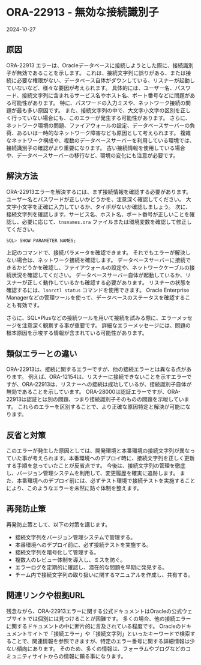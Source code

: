 # ORA-22913 - 無効な接続識別子
2024-10-27

## 原因

ORA-22913 エラーは、Oracleデータベースに接続しようとした際に、接続識別子が無効であることを示します。  これは、接続文字列に誤りがある、または接続に必要な権限がない、データベース自体がダウンしている、リスナーが起動していないなど、様々な要因が考えられます。  具体的には、ユーザー名、パスワード、接続文字列に含まれるサービス名やホスト名、ポート番号などに問題がある可能性があります。  特に、パスワードの入力ミスや、ネットワーク接続の問題が最も多い原因です。  また、接続文字列の中で、大文字小文字の区別を正しく行っていない場合にも、このエラーが発生する可能性があります。  さらに、ネットワーク環境の問題、ファイアウォールの設定、データベースサーバーの負荷、あるいは一時的なネットワーク障害なども原因として考えられます。  複雑なネットワーク構成や、複数のデータベースサーバーを利用している環境では、接続識別子の確認がより重要になります。  古い接続情報を使用している場合や、データベースサーバーの移行など、環境の変化にも注意が必要です。

## 解決方法

ORA-22913エラーを解決するには、まず接続情報を確認する必要があります。  ユーザー名とパスワードが正しいかどうかを、注意深く確認してください。 大文字小文字を正確に入力しているか、タイポがないか確認しましょう。  次に、接続文字列を確認します。サービス名、ホスト名、ポート番号が正しいことを確認し、必要に応じて、`tnsnames.ora` ファイルまたは環境変数を確認して修正してください。

```sql
SQL> SHOW PARAMETER NAMES;
```

上記のコマンドで、接続パラメータを確認できます。  それでもエラーが解決しない場合は、ネットワーク接続を確認します。  データベースサーバーに接続できるかどうかを確認し、ファイアウォールの設定や、ネットワークケーブルの接続状況を確認してください。  データベースサーバー自体が起動しているか、リスナーが正しく動作しているかも確認する必要があります。  リスナーの状態を確認するには、`lsnrctl status` コマンドを使用できます。  Oracle Enterprise Managerなどの管理ツールを使って、データベースのステータスを確認することも有効です。

さらに、SQL*Plusなどの接続ツールを用いて接続を試みる際に、エラーメッセージを注意深く観察する事が重要です。 詳細なエラーメッセージには、問題の根本原因を示唆する情報が含まれている可能性があります。


## 類似エラーとの違い

ORA-22913は、接続に関するエラーですが、他の接続エラーとは異なる点があります。 例えば、ORA-12154は、リスナーに接続できないことを示すエラーですが、ORA-22913は、リスナーへの接続は成功しているが、接続識別子自体が無効であることを示しています。 ORA-28000は認証エラーですが、ORA-22913は認証とは別の問題、つまり接続識別子そのものの問題を示唆しています。  これらのエラーを区別することで、より正確な原因特定と解決が可能になります。


## 反省と対策

このエラーが発生した原因としては、開発環境と本番環境の接続文字列が異なっていた事が考えられます。本番環境へのデプロイ時に、接続文字列を正しく更新する手順を怠っていたことが反省点です。  今後は、接続文字列の管理を徹底し、バージョン管理システムを利用して、変更履歴を確実に追跡します。  また、本番環境へのデプロイ前には、必ずテスト環境で接続テストを実施することにより、このようなエラーを未然に防ぐ体制を整えます。


## 再発防止策

再発防止策として、以下の対策を講じます。

* 接続文字列をバージョン管理システムで管理する。
* 本番環境へのデプロイ前に、必ず接続テストを実施する。
* 接続文字列を暗号化して管理する。
* 複数人のレビュー体制を導入し、ミスを防ぐ。
* エラーログを定期的に確認し、潜在的な問題を早期に発見する。
* チーム内で接続文字列の取り扱いに関するマニュアルを作成し、共有する。


## 関連リンクや根拠URL

残念ながら、ORA-22913エラーに関する公式ドキュメントはOracleの公式ウェブサイトでは個別には見つけることが困難です。  多くの場合、他の接続エラーに関するドキュメントの中に断片的に言及されている程度です。  Oracleのドキュメントサイトで「接続エラー」や「接続文字列」といったキーワードで検索することで、関連情報を参照できますが、特定のエラー番号に関する詳細情報は少ない傾向にあります。  そのため、多くの情報は、フォーラムやブログなどのコミュニティサイトからの情報に頼る事になります。